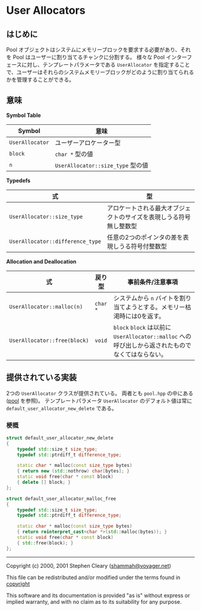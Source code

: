 # User Allocators

## はじめに

Pool オブジェクトはシステムにメモリーブロックを要求する必要があり、それを Pool はユーザーに割り当てるチャンクに分割する。
様々な Pool インターフェースに対し、テンプレートパラメータである `UserAllocator` を指定することで、ユーザーはそれらのシステムメモリーブロックがどのように割り当てられるかを管理することができる。

## 意味

**Symbol Table**

| Symbol | 意味 |
|---|---|
| `UserAllocator` | ユーザーアロケーター型 |
| `block` | `char *` 型の値 |
| `n` | `UserAllocator::size_type` 型の値 |

**Typedefs**

| 式 | 型 |
|---|---|
| `UserAllocator::size_type` | アロケートされる最大オブジェクトのサイズを表現しうる符号無し整数型 |
| `UserAllocator::difference_type` | 任意の2つのポインタの差を表現しうる符号付整数型 |

**Allocation and Deallocation**

| 式 | 戻り型 | 事前条件/注意事項 |
|---|---|---|
| `UserAllocator::malloc(n)` | `char *` | システムから `n` バイトを割り当てようとする。メモリー枯渇時には0を返す。 |
| `UserAllocator::free(block)` | `void` | `block` `block` は以前に `UserAllocator::malloc` への呼び出しから返されたものでなくてはならない。 |

## 提供されている実装

2つの `UserAllocator` クラスが提供されている。
両者とも `pool.hpp` の中にある([pool](pool.md) を参照)。
テンプレートパラメータ `UserAllocator` のデフォルト値は常に `default_user_allocator_new_delete` である。

### 梗概

```cpp
struct default_user_allocator_new_delete
{
	typedef std::size_t size_type;
	typedef std::ptrdiff_t difference_type;

	static char * malloc(const size_type bytes)
	{ return new (std::nothrow) char[bytes]; }
	static void free(char * const block)
	{ delete [] block; }
};

struct default_user_allocator_malloc_free
{
	typedef std::size_t size_type;
	typedef std::ptrdiff_t difference_type;

	static char * malloc(const size_type bytes)
	{ return reinterpret_cast<char *>(std::malloc(bytes)); }
	static void free(char * const block)
	{ std::free(block); }
};
```

---

Copyright (c) 2000, 2001 Stephen Cleary ([shammah@voyager.net](mailto:shammah@voyager.net))

This file can be redistributed and/or modified under the terms found in [copyright](../copyright.html)

This software and its documentation is provided &quot;as is&quot; without express or implied warranty, and with no claim as to its suitability for any purpose.

